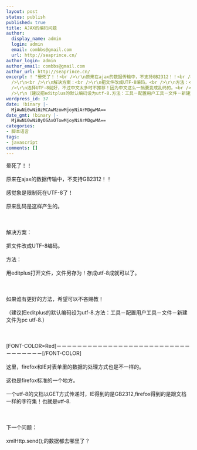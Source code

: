 ```yaml
---
layout: post
status: publish
published: true
title: AJAX的编码问题
author:
  display_name: admin
  login: admin
  email: combbs@gmail.com
  url: http://seaprince.cn/
author_login: admin
author_email: combbs@gmail.com
author_url: http://seaprince.cn/
excerpt: ! "晕死了！！<br />\r\n原来在ajax的数据传输中，不支持GB2312！！<br />\r\n感觉象是限制死在UTF-8了！<br />\r\n原来乱码是这样产生的。<br
  />\r\n<br />\r\n解决方案：<br />\r\n把文件改成UTF-8编码。<br />\r\n方法：<br />\r\n用editplus打开文件，文档－使用其它编码重新载入。<br
  />\r\n选择UTF-8就好，不过中文太多时不推荐！因为中文这么一搞要变成乱码的。<br />\r\n<br />\r\n如果谁有更好的方法，希望可以不吝赐教！<br
  />\r\n（建议把editplus的默认编码设为utf-8.方法：工具－配置用户工具－文件－新建文件为pc utf-8...."
wordpress_id: 37
date: !binary |-
  MjAwNi0wNi0zMCAwMzowMjoyNiArMDgwMA==
date_gmt: !binary |-
  MjAwNi0wNi0yOSAxOTowMjoyNiArMDgwMA==
categories:
- 脚本语言
tags:
- javascript
comments: []
---
```

<p>晕死了！！<br &#47;><br />
原来在ajax的数据传输中，不支持GB2312！！<br &#47;><br />
感觉象是限制死在UTF-8了！<br &#47;><br />
原来乱码是这样产生的。<br &#47;><br />
<br &#47;><br />
解决方案：<br &#47;><br />
把文件改成UTF-8编码。<br &#47;><br />
方法：<br &#47;><br />
用editplus打开文件，文件另存为！存成utf-8成就可以了。<br &#47;><br />
<br &#47;><br />
如果谁有更好的方法，希望可以不吝赐教！<br &#47;><br />
（建议把editplus的默认编码设为utf-8.方法：工具－配置用户工具－文件－新建文件为pc utf-8.）<br &#47;><br />
<br &#47;><br />
[FONT-COLOR=Red]－－－－－－－－－－－－－－－－－－－－－－－－－－－－－－－－－[&#47;FONT-COLOR]<br &#47;><br />
这里，firefox和IE对表单里的数据的处理方式也是不一样的。<br &#47;><br />
这也是firefox标准的一个地方。<br &#47;><br />
一个utf-8的文档以GET方式传递时，IE得到的是GB2312,firefox得到的是跟文档一样的字符集！也就是utf-8.<br &#47;><br />
<br &#47;><br />
下一个问题：<br &#47;><br />
xmlHttp.send();的数据都去哪里了？</p>
